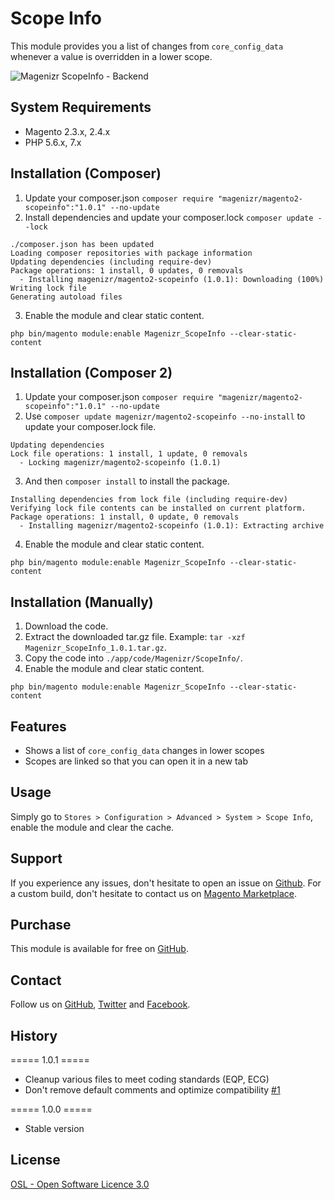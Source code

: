 # Scope Info
This module provides you a list of changes from `core_config_data` whenever a value is overridden in a lower scope.

![Magenizr ScopeInfo - Backend](https://images2.imgbox.com/63/6a/LsaFuPb0_o.png)

## System Requirements
- Magento 2.3.x, 2.4.x
- PHP 5.6.x, 7.x

## Installation (Composer)

1. Update your composer.json `composer require "magenizr/magento2-scopeinfo":"1.0.1" --no-update`
2. Install dependencies and update your composer.lock `composer update --lock`

```
./composer.json has been updated
Loading composer repositories with package information
Updating dependencies (including require-dev)              
Package operations: 1 install, 0 updates, 0 removals
  - Installing magenizr/magento2-scopeinfo (1.0.1): Downloading (100%)         
Writing lock file
Generating autoload files
```

3. Enable the module and clear static content.

```
php bin/magento module:enable Magenizr_ScopeInfo --clear-static-content
```

## Installation (Composer 2)

1. Update your composer.json `composer require "magenizr/magento2-scopeinfo":"1.0.1" --no-update`
2. Use `composer update magenizr/magento2-scopeinfo --no-install` to update your composer.lock file.

```
Updating dependencies
Lock file operations: 1 install, 1 update, 0 removals
  - Locking magenizr/magento2-scopeinfo (1.0.1)
```

3. And then `composer install` to install the package.

```
Installing dependencies from lock file (including require-dev)
Verifying lock file contents can be installed on current platform.
Package operations: 1 install, 0 update, 0 removals
  - Installing magenizr/magento2-scopeinfo (1.0.1): Extracting archive
```

4. Enable the module and clear static content.

```
php bin/magento module:enable Magenizr_ScopeInfo --clear-static-content
```

## Installation (Manually)
1. Download the code.
2. Extract the downloaded tar.gz file. Example: `tar -xzf Magenizr_ScopeInfo_1.0.1.tar.gz`.
3. Copy the code into `./app/code/Magenizr/ScopeInfo/`.
4. Enable the module and clear static content.

```
php bin/magento module:enable Magenizr_ScopeInfo --clear-static-content
```

## Features
* Shows a list of `core_config_data` changes in lower scopes
* Scopes are linked so that you can open it in a new tab

## Usage
Simply go to `Stores > Configuration > Advanced > System > Scope Info`, enable the module and clear the cache.

## Support
If you experience any issues, don't hesitate to open an issue on [Github](https://github.com/magenizr/Magenizr_ScopeInfo/issues). For a custom build, don't hesitate to contact us on [Magento Marketplace](https://marketplace.magento.com/partner/magenizr).

## Purchase
This module is available for free on [GitHub](https://github.com/magenizr).

## Contact
Follow us on [GitHub](https://github.com/magenizr), [Twitter](https://twitter.com/magenizr) and [Facebook](https://www.facebook.com/magenizr).

## History
===== 1.0.1 =====
* Cleanup various files to meet coding standards (EQP, ECG)
* Don't remove default comments and optimize compatibility [#1](https://github.com/magenizr/Magenizr_ScopeInfo/pull/1)

===== 1.0.0 =====
* Stable version

## License
[OSL - Open Software Licence 3.0](https://opensource.org/licenses/osl-3.0.php)

